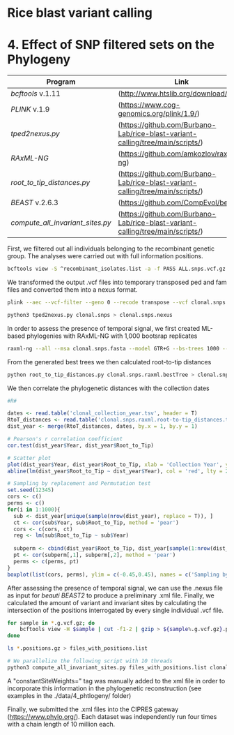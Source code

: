 # Rice blast variant calling
# 4. Effect of SNP filtered sets on the Phylogeny

Program                          | Link
-------------------------------- | -----------------------------------------
*bcftools* v.1.11                | (http://www.htslib.org/download/)
*PLINK* v.1.9                    | (https://www.cog-genomics.org/plink/1.9/)
*tped2nexus.py*                  | (https://github.com/Burbano-Lab/rice-blast-variant-calling/tree/main/scripts/)
*RAxML-NG*                       | (https://github.com/amkozlov/raxml-ng)
*root_to_tip_distances.py*       | (https://github.com/Burbano-Lab/rice-blast-variant-calling/tree/main/scripts/)
*BEAST* v.2.6.3                  | (https://github.com/CompEvol/beast2)
*compute_all_invariant_sites.py* | (https://github.com/Burbano-Lab/rice-blast-variant-calling/tree/main/scripts/)

First, we filtered out all individuals belonging to the recombinant genetic group. The analyses were carried out with full information positions. 
```bash
bcftools view -S ^recombinant_isolates.list -a -f PASS ALL.snps.vcf.gz | bcftools view -m2 -M2 -g ^miss - | bgzip > clonal.snps.vcf.gz
```
We transformed the output .vcf files into temporary transposed ped and fam files and converted them into a nexus format.
```bash
plink --aec --vcf-filter --geno 0 --recode transpose --vcf clonal.snps.vcf.gz --out clonal.snps

python3 tped2nexus.py clonal.snps > clonal.snps.nexus
```

In order to assess the presence of temporal signal, we first created ML-based phylogenies with RAxML-NG with 1,000 bootsrap replicates
```bash
raxml-ng --all --msa clonal.snps.fasta --model GTR+G --bs-trees 1000 --out clonal.snps
```
From the generated best trees we then calculated root-to-tip distances
```bash
python root_to_tip_distances.py clonal.snps.raxml.bestTree > clonal.snps.raxml.root-to-tip_distances.txt
```
We then correlate the phylogenetic distances with the collection dates
```r
#R#

dates <- read.table('clonal_collection_year.tsv', header = T)
RtoT_distances <- read.table('clonal.snps.raxml.root-to-tip_distances.txt' header = T)
dist_year <- merge(RtoT_distances, dates, by.x = 1, by.y = 1)

# Pearson's r correlation coefficient
cor.test(dist_year$Year, dist_year$Root_to_Tip)

# Scatter plot
plot(dist_year$Year, dist_year$Root_to_Tip, xlab = 'Collection Year', ylab = 'Root to Tip Distance')
abline(lm(dist_year$Root_to_Tip ~ dist_year$Year), col = 'red', lty = 2)

# Sampling by replacement and Permutation test
set.seed(12345)
cors <- c()
perms <- c()
for(i in 1:1000){
  sub <- dist_year[unique(sample(nrow(dist_year), replace = T)), ]
  ct <- cor(sub$Year, sub$Root_to_Tip, method = 'pear')
  cors <- c(cors, ct)
  reg <- lm(sub$Root_to_Tip ~ sub$Year)
  
  subperm <- cbind(dist_year$Root_to_Tip, dist_year[sample(1:nrow(dist_year), replace = F), 3])
  pt <- cor(subperm[,1], subperm[,2], method = 'pear')
  perms <- c(perms, pt)
}
boxplot(list(cors, perms), ylim = c(-0.45,0.45), names = c('Sampling by replacemen', 'Permutation'))

```

After assessing the presence of temporal signal, we can use the .nexus file as input for *beauti* *BEAST2* to produce a preliminary .xml file.
Finally, we calculated the amount of variant and invariant sites by calculating the intersection of the positions interrogated by every single individual .vcf file.
```bash
for sample in *.g.vcf.gz; do
	bcftools view -H $sample | cut -f1-2 | gzip > ${sample%.g.vcf.gz}.positions.gz
done

ls *.positions.gz > files_with_positions.list

# We parallelize the following script with 10 threads
python3 compute_all_invariant_sites.py files_with_positions.list clonal.snps.vcf.gz reference_genome.fasta 10 > invariant_sites.txt
```
A "constantSiteWeights=" tag was manually added to the xml file in order to incorporate this information in the phylogenetic reconstruction (see examples in the ./data/4_phtlogeny/ folder)

Finally, we submitted the .xml files into the CIPRES gateway (https://www.phylo.org/). Each dataset was independently run four times with a chain length of 10 million each.
